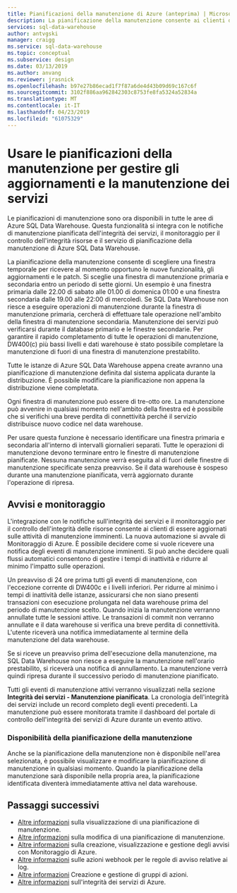```yaml
---
title: Pianificazioni della manutenzione di Azure (anteprima) | Microsoft Docs
description: La pianificazione della manutenzione consente ai clienti di programmare tutti gli eventi di manutenzione pianificata necessari usati da Azure SQL Data Warehouse per distribuire nuovi aggiornamenti, patch e funzionalità.
services: sql-data-warehouse
author: antvgski
manager: craigg
ms.service: sql-data-warehouse
ms.topic: conceptual
ms.subservice: design
ms.date: 03/13/2019
ms.author: anvang
ms.reviewer: jrasnick
ms.openlocfilehash: b97e27b86ecad1f7f87a6de4d43b09d69c167c6f
ms.sourcegitcommit: 3102f886aa962842303c8753fe8fa5324a52834a
ms.translationtype: MT
ms.contentlocale: it-IT
ms.lasthandoff: 04/23/2019
ms.locfileid: "61075329"
---
```

# <a name="use-maintenance-schedules-to-manage-service-updates-and-maintenance"></a>Usare le pianificazioni della manutenzione per gestire gli aggiornamenti e la manutenzione dei servizi

Le pianificazioni di manutenzione sono ora disponibili in tutte le aree di Azure SQL Data Warehouse. Questa funzionalità si integra con le notifiche di manutenzione pianificata dell'integrità dei servizi, il monitoraggio per il controllo dell'integrità risorse e il servizio di pianificazione della manutenzione di Azure SQL Data Warehouse.

La pianificazione della manutenzione consente di scegliere una finestra temporale per ricevere al momento opportuno le nuove funzionalità, gli aggiornamenti e le patch. Si sceglie una finestra di manutenzione primaria e secondaria entro un periodo di sette giorni. Un esempio è una finestra primaria dalle 22.00 di sabato alle 01.00 di domenica 01:00 e una finestra secondaria dalle 19.00 alle 22:00 di mercoledì. Se SQL Data Warehouse non riesce a eseguire operazioni di manutenzione durante la finestra di manutenzione primaria, cercherà di effettuare tale operazione nell'ambito della finestra di manutenzione secondaria. Manutenzione dei servizi può verificarsi durante il database primario e le finestre secondarie. Per garantire il rapido completamento di tutte le operazioni di manutenzione, DW400(c) più bassi livelli e dati warehouse è stato possibile completare la manutenzione di fuori di una finestra di manutenzione prestabilito.

Tutte le istanze di Azure SQL Data Warehouse appena create avranno una pianificazione di manutenzione definita dal sistema applicata durante la distribuzione. È possibile modificare la pianificazione non appena la distribuzione viene completata.

Ogni finestra di manutenzione può essere di tre-otto ore. La manutenzione può avvenire in qualsiasi momento nell'ambito della finestra ed è possibile che si verifichi una breve perdita di connettività perché il servizio distribuisce nuovo codice nel data warehouse.

Per usare questa funzione è necessario identificare una finestra primaria e secondaria all'interno di intervalli giornalieri separati. Tutte le operazioni di manutenzione devono terminare entro le finestre di manutenzione pianificate. Nessuna manutenzione verrà eseguita al di fuori delle finestre di manutenzione specificate senza preavviso. Se il data warehouse è sospeso durante una manutenzione pianificata, verrà aggiornato durante l'operazione di ripresa.  

## <a name="alerts-and-monitoring"></a>Avvisi e monitoraggio

L'integrazione con le notifiche sull'integrità dei servizi e il monitoraggio per il controllo dell'integrità delle risorse consente ai clienti di essere aggiornati sulle attività di manutenzione imminenti. La nuova automazione si avvale di Monitoraggio di Azure. È possibile decidere come si vuole ricevere una notifica degli eventi di manutenzione imminenti. Si può anche decidere quali flussi automatici consentono di gestire i tempi di inattività e ridurre al minimo l'impatto sulle operazioni.

Un preavviso di 24 ore prima tutti gli eventi di manutenzione, con l'eccezione corrente di DW400c e i livelli inferiori. Per ridurre al minimo i tempi di inattività delle istanze, assicurarsi che non siano presenti transazioni con esecuzione prolungata nel data warehouse prima del periodo di manutenzione scelto. Quando inizia la manutenzione verranno annullate tutte le sessioni attive. Le transazioni di commit non verranno annullate e il data warehouse si verifica una breve perdita di connettività. L'utente riceverà una notifica immediatamente al termine della manutenzione del data warehouse.

Se si riceve un preavviso prima dell'esecuzione della manutenzione, ma SQL Data Warehouse non riesce a eseguire la manutenzione nell'orario prestabilito, si riceverà una notifica di annullamento. La manutenzione verrà quindi ripresa durante il successivo periodo di manutenzione pianificato.

Tutti gli eventi di manutenzione attivi verranno visualizzati nella sezione **Integrità dei servizi - Manutenzione pianificata**. La cronologia dell'integrità dei servizi include un record completo degli eventi precedenti. La manutenzione può essere monitorata tramite il dashboard del portale di controllo dell'integrità dei servizi di Azure durante un evento attivo.

### <a name="maintenance-schedule-availability"></a>Disponibilità della pianificazione della manutenzione

Anche se la pianificazione della manutenzione non è disponibile nell'area selezionata, è possibile visualizzare e modificare la pianificazione di manutenzione in qualsiasi momento. Quando la pianificazione della manutenzione sarà disponibile nella propria area, la pianificazione identificata diventerà immediatamente attiva nel data warehouse.

## <a name="next-steps"></a>Passaggi successivi

- [Altre informazioni](viewing-maintenance-schedule.md) sulla visualizzazione di una pianificazione di manutenzione.
- [Altre informazioni](changing-maintenance-schedule.md) sulla modifica di una pianificazione di manutenzione.
- [Altre informazioni](https://docs.microsoft.com/azure/monitoring-and-diagnostics/monitor-alerts-unified-usage) sulla creazione, visualizzazione e gestione degli avvisi con Monitoraggio di Azure.
- [Altre informazioni](https://docs.microsoft.com/azure/monitoring-and-diagnostics/monitor-alerts-unified-log-webhook) sulle azioni webhook per le regole di avviso relative ai log.
- [Altre informazioni](https://docs.microsoft.com/azure/monitoring-and-diagnostics/monitoring-action-groups) Creazione e gestione di gruppi di azioni.
- [Altre informazioni](https://docs.microsoft.com/azure/service-health/service-health-overview) sull'integrità dei servizi di Azure.
